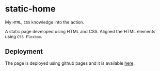 # static-home

My `HTML`, `CSS` knowledge into the action.

A static page developed using HTML and CSS. Aligned the HTML elements using `CSS Flexbox`.

## Deployment

The page is deployed using github pages and it is available [here](https://sandeepbatta.github.io/white-sneakers/).
